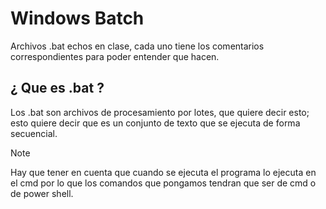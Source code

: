 # Windows Batch
Archivos .bat echos en clase, cada uno tiene los comentarios correspondientes para poder entender que hacen.

## ¿ Que es .bat ?
Los .bat son archivos de procesamiento por lotes, que quiere decir esto;
esto quiere decir que es un conjunto de texto que se ejecuta de forma secuencial.

>[!Note]
>Hay que tener en cuenta que cuando se ejecuta el programa lo ejecuta en el cmd por lo que los comandos que pongamos tendran que ser de cmd o de power shell.
